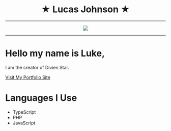 <h1 align="center">
 &#9733; Lucas Johnson &#9733;
</h1>

---

<p align="center">
<img src="https://divinestarapparel.com/wp-content/uploads/2021/02/logo-small.png"/>
</p>

---

# Hello my name is Luke, 

I am the creator of Divien Star. 

<a href="https://portfolio.lucasdamianjohnson.dev/">
Visit My Portfolio Site
</a>

# Languages I Use
- TypeScript
- PHP
- JavaScript



